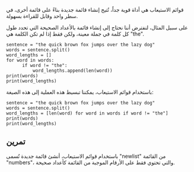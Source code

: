 قوائم الاستيعاب هي أداة قوية جداً، تُتيح إنشاء قائمة جديدة بناءً على قائمة أخرى، في سطر واحد وقابل للقراءة بسهولة.

على سبيل المثال، لنفترض أننا نحتاج إلى إنشاء قائمة بالأعداد الصحيحة التي تحدد طول كل كلمة في جملة معينة، ولكن فقط إذا لم تكن الكلمة هي "the".

    sentence = "the quick brown fox jumps over the lazy dog"
    words = sentence.split()
    word_lengths = []
    for word in words:
          if word != "the":
              word_lengths.append(len(word))
    print(words)
    print(word_lengths)

باستخدام قوائم الاستيعاب، يمكننا تبسيط هذه العملية إلى هذه الصيغة:

    sentence = "the quick brown fox jumps over the lazy dog"
    words = sentence.split()
    word_lengths = [len(word) for word in words if word != "the"]
    print(words)
    print(word_lengths)

تمرين
--------

باستخدام قوائم الاستيعاب، أنشئ قائمة جديدة تُسمى "newlist" من القائمة "numbers"، والتي تحتوي فقط على الأرقام الموجبة من القائمة كأعداد صحيحة.